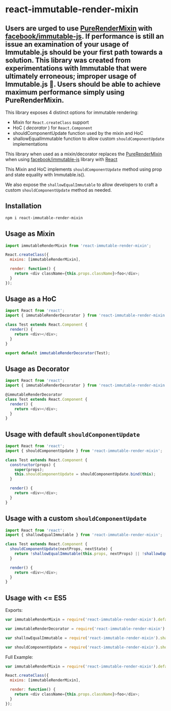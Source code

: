 react-immutable-render-mixin
============================

## Users are urged to use [PureRenderMixin](http://facebook.github.io/react/docs/pure-render-mixin.html) with [facebook/immutable-js](https://github.com/facebook/immutable-js). If performance is still an issue an examination of your usage of Immutable.js should be your first path towards a solution. This library was created from experimentations with Immutable that were ultimately erroneous; improper usage of Immutable.js :hankey:. Users should be able to achieve maximum performance simply using PureRenderMixin.

This library exposes 4 distinct options for immutable rendering:

* Mixin for `React.createClass` support
* HoC ( _decorator_ ) for `React.Component`
* shouldComponentUpdate function used by the mixin and HoC
* shallowEqualImmutable function to allow custom `shouldComponentUpdate` implementations

This library when used as a mixin/decorator replaces the [PureRenderMixin](http://facebook.github.io/react/docs/pure-render-mixin.html) when using [facebook/immutable-js](https://github.com/facebook/immutable-js) library with [React](https://github.com/facebook/react)

This Mixin and HoC implements `shouldComponentUpdate` method using prop and state equality with Immutable.is().

We also expose the `shallowEqualImmutable` to allow developers to craft a custom `shouldComponentUpdate` method as needed.

Installation
------------

```sh
npm i react-immutable-render-mixin
```

Usage as Mixin
-----

```js
import immutableRenderMixin from 'react-immutable-render-mixin';

React.createClass({
  mixins: [immutableRenderMixin],

  render: function() {
    return <div className={this.props.className}>foo</div>;
  }
});
```

Usage as a HoC
-----

```js
import React from 'react';
import { immutableRenderDecorator } from 'react-immutable-render-mixin';

class Test extends React.Component {
  render() {
    return <div></div>;
  }
}

export default immutableRenderDecorator(Test);
```

Usage as Decorator
-----

```js
import React from 'react';
import { immutableRenderDecorator } from 'react-immutable-render-mixin';

@immutableRenderDecorator
class Test extends React.Component {
  render() {
    return <div></div>;
  }
}
```

Usage with default `shouldComponentUpdate`
-----

```js
import React from 'react';
import { shouldComponentUpdate } from 'react-immutable-render-mixin';

class Test extends React.Component {
  constructor(props) {
    super(props);
    this.shouldComponentUpdate = shouldComponentUpdate.bind(this);
  }

  render() {
    return <div></div>;
  }
}
```

Usage with a custom `shouldComponentUpdate`
-----

```js
import React from 'react';
import { shallowEqualImmutable } from 'react-immutable-render-mixin';

class Test extends React.Component {
  shouldComponentUpdate(nextProps, nextState) {
    return !shallowEqualImmutable(this.props, nextProps) || !shallowEqualImmutable(this.state, nextState);  
  }

  render() {
    return <div></div>;
  }
}
```

Usage with <= ES5
-----

Exports:

```js
var immutableRenderMixin = require('react-immutable-render-mixin').default;

var immutableRenderDecorator = require('react-immutable-render-mixin').immutableRenderDecorator;

var shallowEqualImmutable = require('react-immutable-render-mixin').shallowEqualImmutable;

var shouldComponentUpdate = require('react-immutable-render-mixin').shouldComponentUpdate;
```

Full Example:

```js
var immutableRenderMixin = require('react-immutable-render-mixin').default;

React.createClass({
  mixins: [immutableRenderMixin],

  render: function() {
    return <div className={this.props.className}>foo</div>;
  }
});
```
